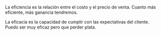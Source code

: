 La eficiencia es la relación entre el costo y el precio de venta. Cuanto más eficiente, más ganancia tendremos.

La eficacia es la capacidad de cumplir con las expectativas del cliente. Puedo ser muy eficaz pero que perder plata.
